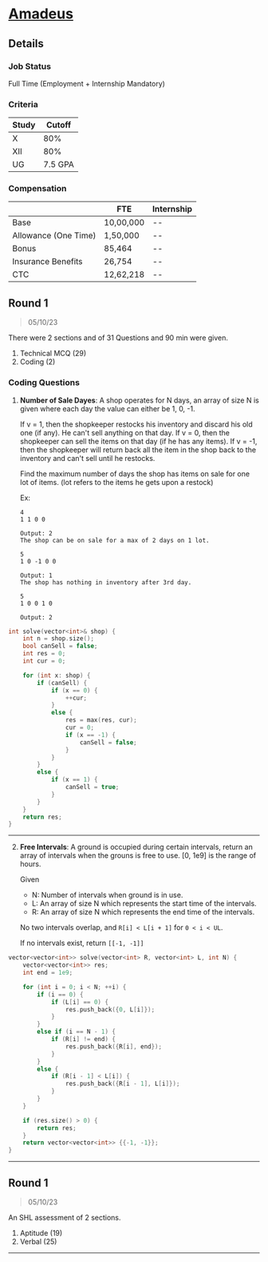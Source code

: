 # [Amadeus](https://amadeus.com/en)

## Details

### Job Status

Full Time (Employment + Internship Mandatory)

### Criteria

| Study | Cutoff  |
|-------|---------|
| X     | 80%     |
| XII   | 80%     |
| UG    | 7.5 GPA |

[comment]: # (Any other details go under this. This is a comment)

### Compensation

|                      | FTE       | Internship |
|----------------------|-----------|------------|
| Base                 | 10,00,000 | --         |
| Allowance (One Time) | 1,50,000  | --         |
| Bonus                | 85,464    | --         |
| Insurance Benefits   | 26,754    | --         |
| CTC                  | 12,62,218 | --         |

[comment]: # (Details about the rounds go under this comment.)

## Round 1

> 05/10/23

[comment]: # (Summary of the sections and experience below this comment.)

There were 2 sections and of 31 Questions and 90 min were given.
1. Technical MCQ (29)
2. Coding (2)

### Coding Questions

1. **Number of Sale Dayes**: A shop operates for N days, an array of size N is given where each day the value can either be 1, 0, -1.

    If v = 1, then the shopkeeper restocks his inventory and discard his old one (if any). He can't sell anything on that day.
    If v = 0, then the shopkeeper can sell the items on that day (if he has any items).
    If v = -1, then the shopkeeper will return back all the item in the shop back to the inventory and can't sell until he restocks.

    Find the maximum number of days the shop has items on sale for one lot of items. (lot refers to the items he gets upon a restock)

    Ex:
    ```
    4
    1 1 0 0

    Output: 2
    The shop can be on sale for a max of 2 days on 1 lot.

    5
    1 0 -1 0 0

    Output: 1
    The shop has nothing in inventory after 3rd day.

    5
    1 0 0 1 0

    Output: 2
    ```

[comment]: # (Add any resources or links or code to this question under this comment.)

```cpp
int solve(vector<int>& shop) {
    int n = shop.size();
    bool canSell = false;
    int res = 0;
    int cur = 0;

    for (int x: shop) {
        if (canSell) {
            if (x == 0) {
                ++cur;
            }
            else {
                res = max(res, cur);
                cur = 0;
                if (x == -1) {
                    canSell = false;
                }
            }
        }
        else {
            if (x == 1) {
                canSell = true;
            }
        }
    }
    return res;
}
```

---

2. **Free Intervals**: A ground is occupied during certain intervals, return an array of intervals when the grouns is free to use. [0, 1e9] is the range of hours.

    Given
    - N: Number of intervals when ground is in use.
    - L: An array of size N which represents the start time of the intervals.
    - R: An array of size N which represents the end time of the intervals.

    No two intervals overlap, and `R[i] < L[i + 1]` for `0 < i < UL`.

    If no intervals exist, return `[[-1, -1]]`

[comment]: # (Add any resources or links or code to this question under this comment.)

```cpp
vector<vector<int>> solve(vector<int> R, vector<int> L, int N) {
    vector<vector<int>> res;
    int end = 1e9;

    for (int i = 0; i < N; ++i) {
        if (i == 0) {
            if (L[i] == 0) {
                res.push_back({0, L[i]});
            }
        }
        else if (i == N - 1) {
            if (R[i] != end) {
                res.push_back({R[i], end});
            }
        }
        else {
            if (R[i - 1] < L[i]) {
                res.push_back({R[i - 1], L[i]});
            }
        }
    }

    if (res.size() > 0) {
        return res;
    }
    return vector<vector<int>> {{-1, -1}};
}
```

---

## Round 1

> 05/10/23

[comment]: # (Summary of the sections and experience below this comment.)

An SHL assessment of 2 sections.
1. Aptitude (19)
2. Verbal (25)

---
